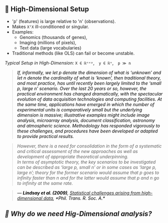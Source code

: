 ## 📌 High-Dimensional Setup

- 'p' (features) is large relative to 'n' (observations).
- Makes `XᵀX` ill-conditioned or singular.
- Examples:
  - Genomics (thousands of genes),
  - Imaging (millions of pixels),
  - Text data (large vocabularies)
- Traditional methods (like OLS) can fail or become unstable.

*Typical Setup in High-Dimension:* 
`X ∈ ℝⁿˣᵖ`, `y ∈ ℝⁿ`, `p ≫ n`  

> <p style="color:black"><em>
> If, informally, we let <i>p</i> denote the dimension of what is ‘unknown’ and let <i>n</i> denote the cardinality of what is ‘known’, then traditional theory, and most practice, has until recently been largely limited to the ‘small <i>p</i>, large <i>n</i>’ scenario.  
> Over the last 20 years or so, however, the practical environment has changed dramatically, with the spectacular evolution of data acquisition technologies and computing facilities.  
> At the same time, applications have emerged in which the number of experimental units is comparatively small but the underlying dimension is massive; illustrative examples might include image analysis, microarray analysis, document classification, astronomy and atmospheric science. Methodology has responded vigorously to these challenges, and procedures have been developed or adapted to provide practical results.  
  
> However, there is a need for consolidation in the form of a systematic and critical assessment of the new approaches as well as development of appropriate theoretical underpinning.  
> In terms of asymptotic theory, the key scenarios to be investigated can be described as ‘large <i>p</i>, small <i>n</i>’ or in some cases as ‘large <i>p</i>, large <i>n</i>’; theory for the former scenario would assume that <i>p</i> goes to infinity faster than <i>n</i> and for the latter would assume that <i>p</i> and <i>n</i> go to infinity at the same rate.
> </em></p>

> <p style="color:black"><em>
> — <strong>Lindsay et al. (2009)</strong>, <a href="https://royalsocietypublishing.org/doi/epdf/10.1098/rsta.2009.0159" target="_blank">Statistical challenges arising from high-dimensional data</a>, *Phil. Trans. R. Soc. A.*

## 📌 Why do we need Hig-Dimensional analysis?
